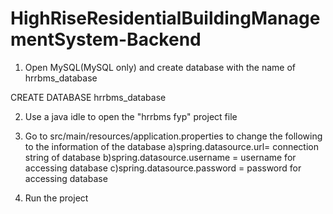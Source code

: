 # HighRiseResidentialBuildingManagementSystem-Backend
1. Open MySQL(MySQL only) and create database with the name of hrrbms_database

CREATE DATABASE hrrbms_database

2. Use a java idle to open the "hrrbms fyp" project file

3. Go to src/main/resources/application.properties to change the following to the information of the database
a)spring.datasource.url= connection string of database
b)spring.datasource.username = username for accessing database
c)spring.datasource.password = password for accessing database

4. Run the project
